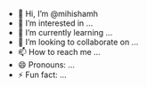 - 👋 Hi, I’m @mihishamh
- 👀 I’m interested in ...
- 🌱 I’m currently learning ...
- 💞️ I’m looking to collaborate on ...
- 📫 How to reach me ...
- 😄 Pronouns: ...
- ⚡ Fun fact: ...

<!---
mihiahamh/mihiahamh is a ✨ special ✨ repository because its `README.md` (this file) appears on your GitHub profile.
You can click the Preview link to take a look at your changes.
--->

